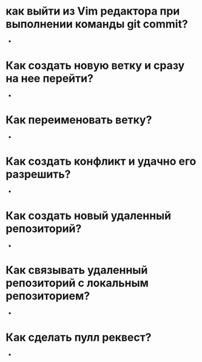 # как выйти из Vim редактора при выполнении команды git commit?
+
# Как создать новую ветку и сразу на нее перейти?
+
# Как переименовать ветку?
+
# Как создать конфликт и удачно его разрешить?
+
# Как создать новый удаленный репозиторий?
+
# Как связывать удаленный репозиторий с локальным репозиторием?
+
# Как сделать пулл реквест?
+